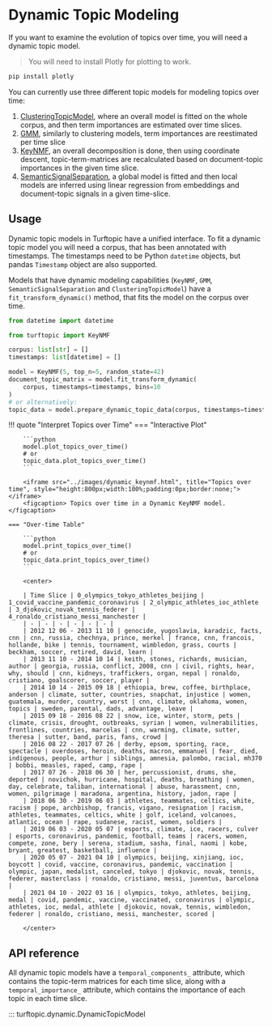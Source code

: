 # Dynamic Topic Modeling

If you want to examine the evolution of topics over time, you will need a dynamic topic model.

> You will need to install Plotly for plotting to work.

```bash
pip install plotly
```

You can currently use three different topic models for modeling topics over time:

1. [ClusteringTopicModel](clustering.md), where an overall model is fitted on the whole corpus, and then term importances are estimated over time slices.
2. [GMM](GMM.md), similarly to clustering models, term importances are reestimated per time slice
3. [KeyNMF](KeyNMF.md), an overall decomposition is done, then using coordinate descent, topic-term-matrices are recalculated based on document-topic importances in the given time slice.
4. [SemanticSignalSeparation](s3.md), a global model is fitted and then local models are inferred using linear regression from embeddings and document-topic signals in a given time-slice.

## Usage

Dynamic topic models in Turftopic have a unified interface.
To fit a dynamic topic model you will need a corpus, that has been annotated with timestamps.
The timestamps need to be Python `datetime` objects, but pandas `Timestamp` object are also supported.

Models that have dynamic modeling capabilities (`KeyNMF`, `GMM`, `SemanticSignalSeparation` and `ClusteringTopicModel`) have a `fit_transform_dynamic()` method, that fits the model on the corpus over time.

```python
from datetime import datetime

from turftopic import KeyNMF

corpus: list[str] = []
timestamps: list[datetime] = []

model = KeyNMF(5, top_n=5, random_state=42)
document_topic_matrix = model.fit_transform_dynamic(
    corpus, timestamps=timestamps, bins=10
)
# or alternatively:
topic_data = model.prepare_dynamic_topic_data(corpus, timestamps=timestamps, bins=10)
```
!!! quote "Interpret Topics over Time"
    === "Interactive Plot"

        ```python
        model.plot_topics_over_time()
        # or
        topic_data.plot_topics_over_time()
        ```

        <iframe src="../images/dynamic_keynmf.html", title="Topics over time", style="height:800px;width:100%;padding:0px;border:none;"></iframe>
        <figcaption> Topics over time in a Dynamic KeyNMF model. </figcaption>

    === "Over-time Table"

        ```python
        model.print_topics_over_time()
        # or
        topic_data.print_topics_over_time()
        ```

        <center>

        | Time Slice | 0_olympics_tokyo_athletes_beijing | 1_covid_vaccine_pandemic_coronavirus | 2_olympic_athletes_ioc_athlete | 3_djokovic_novak_tennis_federer | 4_ronaldo_cristiano_messi_manchester |
        | - | - | - | - | - | - |
        | 2012 12 06 - 2013 11 10 | genocide, yugoslavia, karadzic, facts, cnn | cnn, russia, chechnya, prince, merkel | france, cnn, francois, hollande, bike | tennis, tournament, wimbledon, grass, courts | beckham, soccer, retired, david, learn |
        | 2013 11 10 - 2014 10 14 | keith, stones, richards, musician, author | georgia, russia, conflict, 2008, cnn | civil, rights, hear, why, should | cnn, kidneys, traffickers, organ, nepal | ronaldo, cristiano, goalscorer, soccer, player |
        | 2014 10 14 - 2015 09 18 | ethiopia, brew, coffee, birthplace, anderson | climate, sutter, countries, snapchat, injustice | women, guatemala, murder, country, worst | cnn, climate, oklahoma, women, topics | sweden, parental, dads, advantage, leave |
        | 2015 09 18 - 2016 08 22 | snow, ice, winter, storm, pets | climate, crisis, drought, outbreaks, syrian | women, vulnerabilities, frontlines, countries, marcelas | cnn, warming, climate, sutter, theresa | sutter, band, paris, fans, crowd |
        | 2016 08 22 - 2017 07 26 | derby, epsom, sporting, race, spectacle | overdoses, heroin, deaths, macron, emmanuel | fear, died, indigenous, people, arthur | siblings, amnesia, palombo, racial, mh370 | bobbi, measles, raped, camp, rape |
        | 2017 07 26 - 2018 06 30 | her, percussionist, drums, she, deported | novichok, hurricane, hospital, deaths, breathing | women, day, celebrate, taliban, international | abuse, harassment, cnn, women, pilgrimage | maradona, argentina, history, jadon, rape |
        | 2018 06 30 - 2019 06 03 | athletes, teammates, celtics, white, racism | pope, archbishop, francis, vigano, resignation | racism, athletes, teammates, celtics, white | golf, iceland, volcanoes, atlantic, ocean | rape, sudanese, racist, women, soldiers |
        | 2019 06 03 - 2020 05 07 | esports, climate, ice, racers, culver | esports, coronavirus, pandemic, football, teams | racers, women, compete, zone, bery | serena, stadium, sasha, final, naomi | kobe, bryant, greatest, basketball, influence |
        | 2020 05 07 - 2021 04 10 | olympics, beijing, xinjiang, ioc, boycott | covid, vaccine, coronavirus, pandemic, vaccination | olympic, japan, medalist, canceled, tokyo | djokovic, novak, tennis, federer, masterclass | ronaldo, cristiano, messi, juventus, barcelona |
        | 2021 04 10 - 2022 03 16 | olympics, tokyo, athletes, beijing, medal | covid, pandemic, vaccine, vaccinated, coronavirus | olympic, athletes, ioc, medal, athlete | djokovic, novak, tennis, wimbledon, federer | ronaldo, cristiano, messi, manchester, scored |

        </center>


## API reference

All dynamic topic models have a `temporal_components_` attribute, which contains the topic-term matrices for each time slice, along with a `temporal_importance_` attribute, which contains the importance of each topic in each time slice.

::: turftopic.dynamic.DynamicTopicModel
